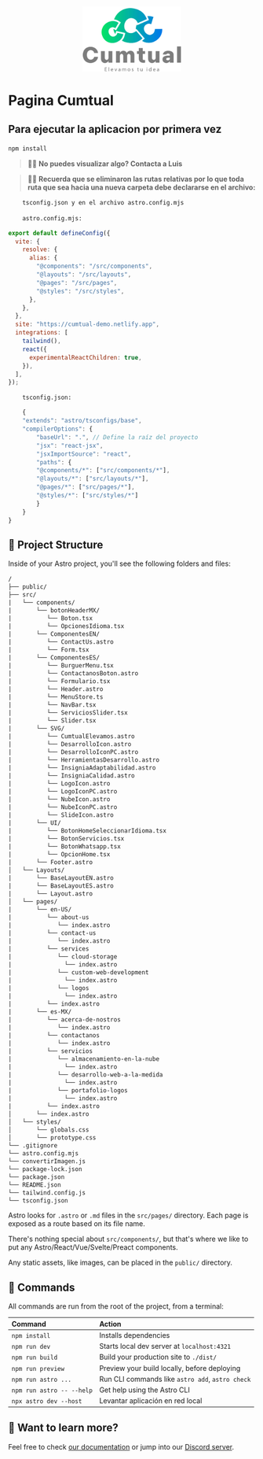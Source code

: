 <div align="center">
    <img src="./public/logocumtual-23.webp" alt="Logo Cumtual" width="200" />
</div>

# Pagina Cumtual

## Para ejecutar la aplicacion por primera vez

```sh
npm install
```

> 🧑‍🚀 **No puedes visualizar algo? Contacta a Luis**

> 🧑‍🚀 **Recuerda que se eliminaron las rutas relativas por lo que toda ruta que sea hacia una nueva carpeta debe declararse en el archivo:**

```text
    tsconfig.json y en el archivo astro.config.mjs

    astro.config.mjs:
```

```javascript
export default defineConfig({
  vite: {
    resolve: {
      alias: {
        "@components": "/src/components",
        "@layouts": "/src/layouts",
        "@pages": "/src/pages",
        "@styles": "/src/styles",
      },
    },
  },
  site: "https://cumtual-demo.netlify.app",
  integrations: [
    tailwind(),
    react({
      experimentalReactChildren: true,
    }),
  ],
});
```

```text
    tsconfig.json:
```

```javascript
    {
    "extends": "astro/tsconfigs/base",
    "compilerOptions": {
        "baseUrl": ".", // Define la raíz del proyecto
        "jsx": "react-jsx",
        "jsxImportSource": "react",
        "paths": {
        "@components/*": ["src/components/*"],
        "@layouts/*": ["src/layouts/*"],
        "@pages/*": ["src/pages/*"],
        "@styles/*": ["src/styles/*"]
        }
    }
}
```

## 🚀 Project Structure

Inside of your Astro project, you'll see the following folders and files:

```text
/
├── public/
├── src/
|   └── components/
|       └── botonHeaderMX/
|          └── Boton.tsx
|          └── OpcionesIdioma.tsx
|       └── ComponentesEN/
|          └── ContactUs.astro
|          └── Form.tsx
|       └── ComponentesES/
|          └── BurguerMenu.tsx
|          └── ContactanosBoton.astro
|          └── Formulario.tsx
|          └── Header.astro
|          └── MenuStore.ts
|          └── NavBar.tsx
|          └── ServiciosSlider.tsx
|          └── Slider.tsx
|       └── SVG/
|          └── CumtualElevamos.astro
|          └── DesarrolloIcon.astro
|          └── DesarrolloIconPC.astro
|          └── HerramientasDesarrollo.astro
|          └── InsigniaAdaptabilidad.astro
|          └── InsigniaCalidad.astro
|          └── LogoIcon.astro
|          └── LogoIconPC.astro
|          └── NubeIcon.astro
|          └── NubeIconPC.astro
|          └── SlideIcon.astro
|       └── UI/
|          └── BotonHomeSeleccionarIdioma.tsx
|          └── BotonServicios.tsx
|          └── BotonWhatsapp.tsx
|          └── OpcionHome.tsx
|       └── Footer.astro
│   └── Layouts/
|       └── BaseLayoutEN.astro
|       └── BaseLayoutES.astro
|       └── Layout.astro
│   └── pages/
|       └── en-US/
|          └── about-us
|             └── index.astro
|          └── contact-us
|             └── index.astro
|          └── services
|             └── cloud-storage
|               └── index.astro
|             └── custom-web-development
|               └── index.astro
|             └── logos
|               └── index.astro
|          └── index.astro
|       └── es-MX/
|          └── acerca-de-nostros
|             └── index.astro
|          └── contactanos
|             └── index.astro
|          └── servicios
|             └── almacenamiento-en-la-nube
|               └── index.astro
|             └── desarrollo-web-a-la-medida
|               └── index.astro
|             └── portafolio-logos
|               └── index.astro
|          └── index.astro
│       └── index.astro
│   └── styles/
│       └── globals.css
│       └── prototype.css
└── .gitignore
└── astro.config.mjs
└── convertirImagen.js
└── package-lock.json
└── package.json
└── README.json
└── tailwind.config.js
└── tsconfig.json
```

Astro looks for `.astro` or `.md` files in the `src/pages/` directory. Each page is exposed as a route based on its file name.

There's nothing special about `src/components/`, but that's where we like to put any Astro/React/Vue/Svelte/Preact components.

Any static assets, like images, can be placed in the `public/` directory.

## 🧞 Commands

All commands are run from the root of the project, from a terminal:

| Command                   | Action                                           |
| :------------------------ | :----------------------------------------------- |
| `npm install`             | Installs dependencies                            |
| `npm run dev`             | Starts local dev server at `localhost:4321`      |
| `npm run build`           | Build your production site to `./dist/`          |
| `npm run preview`         | Preview your build locally, before deploying     |
| `npm run astro ...`       | Run CLI commands like `astro add`, `astro check` |
| `npm run astro -- --help` | Get help using the Astro CLI                     |
| `npx astro dev --host`    | Levantar aplicación en red local                 |

## 👀 Want to learn more?

Feel free to check [our documentation](https://docs.astro.build) or jump into our [Discord server](https://astro.build/chat).
